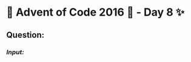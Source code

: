 # :christmas_tree: Advent of Code 2016 :christmas_tree: - Day 8 :sparkles:
## Question: 
>
>
>

### *Input:*

>
>
>